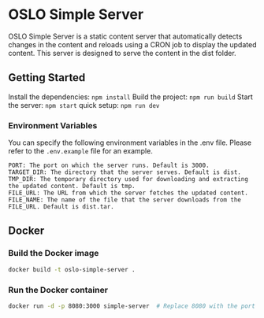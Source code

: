 # OSLO Simple Server
OSLO Simple Server is a static content server that automatically detects changes in the content and reloads using a CRON job to display the updated content. This server is designed to serve the content in the dist folder.

## Getting Started
Install the dependencies: `npm install`
Build the project: `npm run build`
Start the server: `npm start`
quick setup: `npm run dev`

### Environment Variables
You can specify the following environment variables in the .env file. Please refer to the `.env.example` file for an example.

```
PORT: The port on which the server runs. Default is 3000.
TARGET_DIR: The directory that the server serves. Default is dist.
TMP_DIR: The temporary directory used for downloading and extracting the updated content. Default is tmp.
FILE_URL: The URL from which the server fetches the updated content.
FILE_NAME: The name of the file that the server downloads from the FILE_URL. Default is dist.tar.
```

## Docker

### Build the Docker image
```bash
docker build -t oslo-simple-server .
```

### Run the Docker container
```bash
docker run -d -p 8080:3000 simple-server  # Replace 8080 with the port you want to use and 3000 with the port from your .env
```
